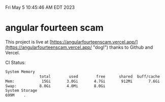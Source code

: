 Fri May  5 10:45:46 AM EDT 2023

# angular fourteen scam


This project is live at [https://angularfourteenscam.vercel.app/](https://angularfourteenscam.vercel.app/ "dog!") thanks to Github and Vercel.

CI Status: 

```bash
System Memory
               total        used        free      shared  buff/cache   available
Mem:            15Gi       3.0Gi       4.7Gi       912Mi       7.6Gi        10Gi
Swap:          8.0Gi       4.0Mi       8.0Gi
System Storage
699M	.
```
```bash

